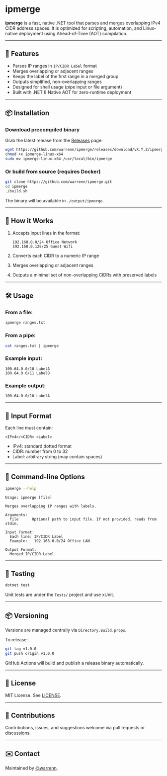 # ipmerge

**ipmerge** is a fast, native .NET tool that parses and merges overlapping IPv4 CIDR address spaces. It is optimized for scripting, automation, and Linux-native deployment using Ahead-of-Time (AOT) compilation.

---

## 🚀 Features

- Parses IP ranges in `IP/CIDR Label` format  
- Merges overlapping or adjacent ranges  
- Keeps the label of the first range in a merged group  
- Outputs simplified, non-overlapping ranges  
- Designed for shell usage (pipe input or file argument)  
- Built with .NET 8 Native AOT for zero-runtime deployment  

---

## 📦 Installation

### Download precompiled binary

Grab the latest release from the [Releases](https://github.com/warrenn/ipmerge/releases) page:

```bash
wget https://github.com/warrenn/ipmerge/releases/download/vX.Y.Z/ipmerge-linux-x64
chmod +x ipmerge-linux-x64
sudo mv ipmerge-linux-x64 /usr/local/bin/ipmerge
```

### Or build from source (requires Docker)

```bash
git clone https://github.com/warrenn/ipmerge.git
cd ipmerge
./build.sh
```

The binary will be available in `./output/ipmerge`.

---

## 🧠 How it Works

1. Accepts input lines in the format:

   ```
   192.168.0.0/24 Office Network
   192.168.0.128/25 Guest Wifi
   ```

2. Converts each CIDR to a numeric IP range  
3. Merges overlapping or adjacent ranges  
4. Outputs a minimal set of non-overlapping CIDRs with preserved labels  

---

## 🛠 Usage

### From a file:

```bash
ipmerge ranges.txt
```

### From a pipe:

```bash
cat ranges.txt | ipmerge
```

### Example input:

```
100.64.0.0/10 LabelA
100.64.0.0/11 LabelB
```

### Example output:

```
100.64.0.0/10 LabelA
```

---

## 📄 Input Format

Each line must contain:

```
<IPv4>/<CIDR> <Label>
```

- IPv4: standard dotted format  
- CIDR: number from 0 to 32  
- Label: arbitrary string (may contain spaces)  

---

## 🔧 Command-line Options

```bash
ipmerge --help
```

```
Usage: ipmerge [file]

Merges overlapping IP ranges with labels.

Arguments:
  file      Optional path to input file. If not provided, reads from stdin.

Input Format:
  Each line: IP/CIDR Label
  Example:   192.168.0.0/24 Office LAN

Output Format:
  Merged IP/CIDR Label
```

---

## 🧪 Testing

```bash
dotnet test
```

Unit tests are under the `Tests/` project and use xUnit.

---

## 📦 Versioning

Versions are managed centrally via `Directory.Build.props`.

To release:

```bash
git tag v1.0.0
git push origin v1.0.0
```

GitHub Actions will build and publish a release binary automatically.

---

## 📜 License

MIT License. See [LICENSE](LICENSE).

---

## 🙏 Contributions

Contributions, issues, and suggestions welcome via pull requests or discussions.

---

## ✉️ Contact

Maintained by [@warrenn](https://github.com/warrenn).
